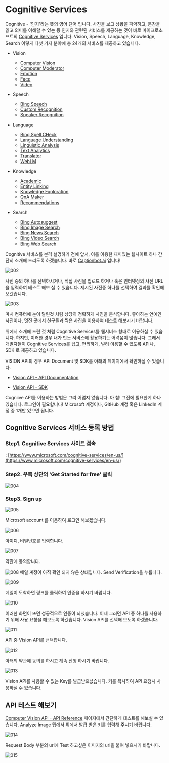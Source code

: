 # Cognitive Services
Cognitive - '인지'라는 뜻의 영어 단어 입니다. 사진을 보고 상황을 파악하고, 문장을 읽고 의미를 이해할 수 있는 등 인지와 관련된 서비스를 제공하는 것이 바로 
마이크로소프트의 [Cognitive Services](https://www.microsoft.com/cognitive-services/en-us/) 입니다. 
Vision, Speech, Language, Knowledge, Search 이렇게 다섯 가지 분야에 총 24개의 서비스를 제공하고 있습니다.

+ Vision 
    * [Computer Vision](https://www.microsoft.com/cognitive-services/en-us/computer-vision-api)
    * [Computer Moderator](https://www.microsoft.com/cognitive-services/en-us/content-moderator)
    * [Emotion](https://www.microsoft.com/cognitive-services/en-us/emotion-api)
    * [Face](https://www.microsoft.com/cognitive-services/en-us/face-api)
    * [Video](https://www.microsoft.com/cognitive-services/en-us/video-api)

+ Speech
    * [Bing Speech](https://www.microsoft.com/cognitive-services/en-us/speech-api)
    * [Custom Recognition](https://www.microsoft.com/cognitive-services/en-us/custom-recognition-intelligent-service-cris)
    * [Speaker Recognition](https://www.microsoft.com/cognitive-services/en-us/speaker-recognition-api)

+ Language
    * [Bing Spell CHeck](https://www.microsoft.com/cognitive-services/en-us/bing-spell-check-api)
    * [Language Understanding](https://www.microsoft.com/cognitive-services/en-us/language-understanding-intelligent-service-luis)
    * [Linguistic Analysis](https://www.microsoft.com/cognitive-services/en-us/linguistic-analysis-api)
    * [Text Analytics](https://www.microsoft.com/cognitive-services/en-us/text-analytics-api)
    * [Translator](https://www.microsoft.com/cognitive-services/en-us/translator-api)
    * [WebLM](https://www.microsoft.com/cognitive-services/en-us/web-language-model-api)

+ Knowledge
    * [Academic](https://www.microsoft.com/cognitive-services/en-us/academic-knowledge-api)
    * [Entity Linking](https://www.microsoft.com/cognitive-services/en-us/entity-linking-intelligence-service)
    * [Knowledge Exploration](https://www.microsoft.com/cognitive-services/en-us/knowledge-exploration-service)
    * [QnA Maker](https://www.microsoft.com/cognitive-services/en-us/qnamaker)
    * [Recommendations](https://www.microsoft.com/cognitive-services/en-us/recommendations-api)    

+ Search
    * [Bing Autosuggest](https://www.microsoft.com/cognitive-services/en-us/bing-autosuggest-api)
    * [Bing Image Search](https://www.microsoft.com/cognitive-services/en-us/bing-image-search-api)
    * [Bing News Search](https://www.microsoft.com/cognitive-services/en-us/bing-news-search-api)
    * [Bing Video Search](https://www.microsoft.com/cognitive-services/en-us/bing-video-search-api)
    * [Bing Web Search](https://www.microsoft.com/cognitive-services/en-us/bing-web-search-api)


Cognitive 서비스를 본격 설명하기 전에 앞서, 이를 이용한 재미있는 웹사이트 하나 간단히 소개해 드리도록 하겠습니다. 
바로 [Captionbot.ai](https://www.captionbot.ai/) 입니다!

![002](./images/cognitive/002.PNG) 

사진 중의 하나를 선택하시거나, 직접 사진을 업로드 하거나 혹은 인터넷상의 사진 URL을 입력하여 테스트 해보 실 수 있습니다.
제시된 사진중 하나를 선택하여 결과를 확인해 보겠습니다. 

![003](./images/cognitive/003.PNG) 

마치 컴퓨터에 눈이 달린것 처럼 상당히 정확하게 사진을 분석합니다. 
좋아하는 연예인 사진이나, 멋진 곳에서 친구들과 찍은 사진을 이용하여 테스트 해보시기 바랍니다.

위에서 소개해 드린 것 처럼 Cognitive Services를 웹서비스 형태로 이용하실 수 있습니다.
하지만, 이러한 경우 내가 만든 서비스에 활용하기는 어려움이 많습니다. 
그래서 개발자들이 Cognitive Services를 쉽고, 편리하게, 널리 이용할 수 있도록 API나, SDK 로 제공하고 있습니다. 

VISION API의 경우 API Document 및 SDK를 아래의 페이지에서 확인하실 수 있습니다. 
* [Vision API - API Documentation](https://dev.projectoxford.ai/docs/services/56f91f2d778daf23d8ec6739/operations/56f91f2e778daf14a499e1fa)

* [Vision API - SDK](https://www.microsoft.com/cognitive-services/en-us/SDK-Sample?api=computer%20vision)

Cogniive API를 이용하는 방법은 그리 어렵지 않습니다. 
아 참! 그전에 필요한게 하나 있습니다. 로그인이 필요합니다! 
Microsoft 계정이나, GitHub 계정 혹은 LinkedIn 계정 중 1개만 있으면 됩니다.

## Cognitive Services 서비스 등록 방법

### Step1. Cognitive Services 사이트 접속
: [https://www.microsoft.com/cognitive-services/en-us/](https://www.microsoft.com/cognitive-services/en-us/)

### Step2. 우측 상단의 'Get Started for free' 클릭
![004](./images/cognitive/004.PNG)  

### Step3. Sign up
![005](./images/cognitive/005.PNG) 

Microsoft account 를 이용하여 로그인 해보겠습니다. 

![006](./images/cognitive/006.PNG) 

아이디, 비밀번호를 입력합니다.

![007](./images/cognitive/007.PNG) 

약관에 동의합니다.

![008](./images/cognitive/008.PNG) 
메일 계정이 아직 확인 되지 않은 상태입니다. Send Verification을 누릅니다.

![009](./images/cognitive/009.PNG) 

메일이 도착하면 링크를 클릭하여 인증을 하시기 바랍니다.

![010](./images/cognitive/010.PNG) 

이러한 화면이 뜨면 성공적으로 인증이 되셨습니다.
이제 그러면 API 중 하나를 사용하기 위해 사용 요청을 해보도록 하겠습니다.
Vision API를 선택해 보도록 하겠습니다. 

![011](./images/cognitive/011.PNG) 

API 중 Vision API를 선택합니다.

![012](./images/cognitive/012.PNG) 

아래의 약관에 동의를 하시고 계속 진행 하시기 바랍니다.

![013](./images/cognitive/013.PNG) 

Vision API를 사용할 수 있는 Key를 발급받으셨습니다. 키를 복사하여 API 요청시 사용하실 수 있습니다. 

## API 테스트 해보기
[Computer Vision API - API Reference](https://dev.projectoxford.ai/docs/services/56f91f2d778daf23d8ec6739/operations/56f91f2e778daf14a499e1fa/console) 페이지에서 간단하게 테스트를 해보실 수 있습니다. 
Analyze Image 탭에서 위에서 발급 받은 키를 입력해 주시기 바랍니다. 

![014](./images/cognitive/014.PNG) 

Request Body 부분의 url에 Test 하고싶은 이미지의 url을 붙여 넣으시기 바랍니다. 

![015](./images/cognitive/015.PNG) 












